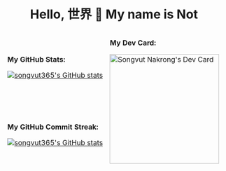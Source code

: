 <h1 align="center">Hello, 世界 👋 My name is Not</h1>

<table align="center">
  <thead>
    <tr>
      <td >
        <p><b>My GitHub Stats:</b></p>
        <a href="http://www.github.com/songvut365"><img src="https://github-readme-stats.vercel.app/api?username=songvut365&show_icons=true&hide=stars,issues,&count_private=true&title_color=0891b2&text_color=ffffff&icon_color=0891b2&bg_color=1c1917&hide_border=true&show_icons=true" alt="songvut365's GitHub stats" /></a>
      </td>
      <td rowspan="2">
        <p><b>My Dev Card:</b></p>
        <a href="https://app.daily.dev/songvut365"><img src="https://api.daily.dev/devcards/0ba8f9154004490cbecd56b2816ff5dd.png?r=ypa" width="250" alt="Songvut Nakrong's Dev Card"/></a>
      </td>
    </tr>
    <tr>
      <td>
        <p><b>My GitHub Commit Streak:</b></p>
        <a href="http://www.github.com/songvut365"><img src="https://github-readme-stats.vercel.app/api?username=songvut365&show_icons=true&hide=stars,issues,&count_private=true&title_color=0891b2&text_color=ffffff&icon_color=0891b2&bg_color=1c1917&hide_border=true&show_icons=true" alt="songvut365's GitHub stats" /></a>
      </td>
    </tr>
  </thead>
</table>
